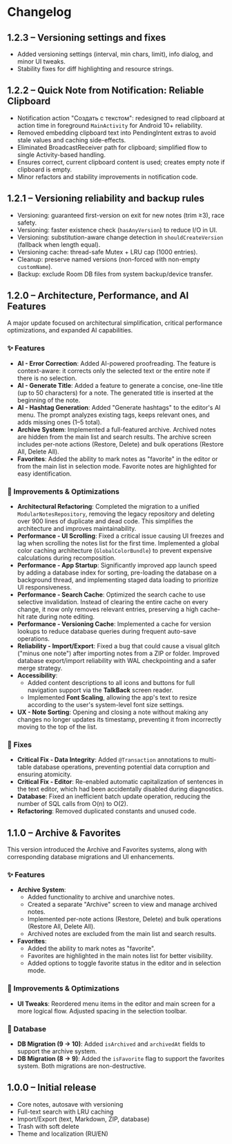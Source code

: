 # Changelog

## 1.2.3 – Versioning settings and fixes

- Added versioning settings (interval, min chars, limit), info dialog, and minor UI tweaks.
- Stability fixes for diff highlighting and resource strings.

## 1.2.2 – Quick Note from Notification: Reliable Clipboard

- Notification action "Создать с текстом": redesigned to read clipboard at action time in foreground `MainActivity` for Android 10+ reliability.
- Removed embedding clipboard text into PendingIntent extras to avoid stale values and caching side-effects.
- Eliminated BroadcastReceiver path for clipboard; simplified flow to single Activity-based handling.
- Ensures correct, current clipboard content is used; creates empty note if clipboard is empty.
- Minor refactors and stability improvements in notification code.

## 1.2.1 – Versioning reliability and backup rules

- Versioning: guaranteed first-version on exit for new notes (trim ≥3), race safety.
- Versioning: faster existence check (`hasAnyVersion`) to reduce I/O in UI.
- Versioning: substitution-aware change detection in `shouldCreateVersion` (fallback when length equal).
- Versioning cache: thread-safe Mutex + LRU cap (1000 entries).
- Cleanup: preserve named versions (non-forced with non-empty `customName`).
- Backup: exclude Room DB files from system backup/device transfer.

## 1.2.0 – Architecture, Performance, and AI Features

A major update focused on architectural simplification, critical performance optimizations, and expanded AI capabilities.

### ✨ Features

- **AI - Error Correction**: Added AI-powered proofreading. The feature is context-aware: it corrects only the selected text or the entire note if there is no selection.
- **AI - Generate Title**: Added a feature to generate a concise, one-line title (up to 50 characters) for a note. The generated title is inserted at the beginning of the note.
- **AI - Hashtag Generation**: Added "Generate hashtags" to the editor's AI menu. The prompt analyzes existing tags, keeps relevant ones, and adds missing ones (1–5 total).
- **Archive System**: Implemented a full-featured archive. Archived notes are hidden from the main list and search results. The archive screen includes per-note actions (Restore, Delete) and bulk operations (Restore All, Delete All).
- **Favorites**: Added the ability to mark notes as "favorite" in the editor or from the main list in selection mode. Favorite notes are highlighted for easy identification.

### 🚀 Improvements & Optimizations

- **Architectural Refactoring**: Completed the migration to a unified `ModularNotesRepository`, removing the legacy repository and deleting over 900 lines of duplicate and dead code. This simplifies the architecture and improves maintainability.
- **Performance - UI Scrolling**: Fixed a critical issue causing UI freezes and lag when scrolling the notes list for the first time. Implemented a global color caching architecture (`GlobalColorBundle`) to prevent expensive calculations during recomposition.
- **Performance - App Startup**: Significantly improved app launch speed by adding a database index for sorting, pre-loading the database on a background thread, and implementing staged data loading to prioritize UI responsiveness.
- **Performance - Search Cache**: Optimized the search cache to use selective invalidation. Instead of clearing the entire cache on every change, it now only removes relevant entries, preserving a high cache-hit rate during note editing.
- **Performance - Versioning Cache**: Implemented a cache for version lookups to reduce database queries during frequent auto-save operations.
- **Reliability - Import/Export**: Fixed a bug that could cause a visual glitch ("minus one note") after importing notes from a ZIP or folder. Improved database export/import reliability with WAL checkpointing and a safer merge strategy.
- **Accessibility**:
    - Added content descriptions to all icons and buttons for full navigation support via the **TalkBack** screen reader.
    - Implemented **Font Scaling**, allowing the app's text to resize according to the user's system-level font size settings.
- **UX - Note Sorting**: Opening and closing a note without making any changes no longer updates its timestamp, preventing it from incorrectly moving to the top of the list.

### 🐛 Fixes

- **Critical Fix - Data Integrity**: Added `@Transaction` annotations to multi-table database operations, preventing potential data corruption and ensuring atomicity.
- **Critical Fix - Editor**: Re-enabled automatic capitalization of sentences in the text editor, which had been accidentally disabled during diagnostics.
- **Database**: Fixed an inefficient batch update operation, reducing the number of SQL calls from O(n) to O(2).
- **Refactoring**: Removed duplicated constants and unused code.

## 1.1.0 – Archive & Favorites

This version introduced the Archive and Favorites systems, along with corresponding database migrations and UI enhancements.

### ✨ Features

- **Archive System**:
    - Added functionality to archive and unarchive notes.
    - Created a separate "Archive" screen to view and manage archived notes.
    - Implemented per-note actions (Restore, Delete) and bulk operations (Restore All, Delete All).
    - Archived notes are excluded from the main list and search results.
- **Favorites**:
    - Added the ability to mark notes as "favorite".
    - Favorites are highlighted in the main notes list for better visibility.
    - Added options to toggle favorite status in the editor and in selection mode.

### 🚀 Improvements & Optimizations

- **UI Tweaks**: Reordered menu items in the editor and main screen for a more logical flow. Adjusted spacing in the selection toolbar.

### 💾 Database

- **DB Migration (9 -> 10)**: Added `isArchived` and `archivedAt` fields to support the archive system.
- **DB Migration (8 -> 9)**: Added the `isFavorite` flag to support the favorites system. Both migrations are non-destructive.

## 1.0.0 – Initial release

- Core notes, autosave with versioning
- Full-text search with LRU caching
- Import/Export (text, Markdown, ZIP, database)
- Trash with soft delete
- Theme and localization (RU/EN)

